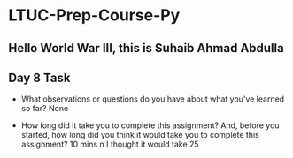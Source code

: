 # LTUC-Prep-Course-Py

## Hello World War III, this is Suhaib Ahmad Abdulla

## Day 8 Task

- What observations or questions do you have about what you’ve learned so far?
    None

- How long did it take you to complete this assignment? And, before you started, how long did you think it would take you to complete this assignment?
    10 mins n I thought it would take 25
